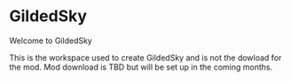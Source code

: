 # GildedSky

Welcome to GildedSky

This is the workspace used to create GildedSky and is not the dowload for the mod.
Mod download is TBD but will be set up in the coming months.

